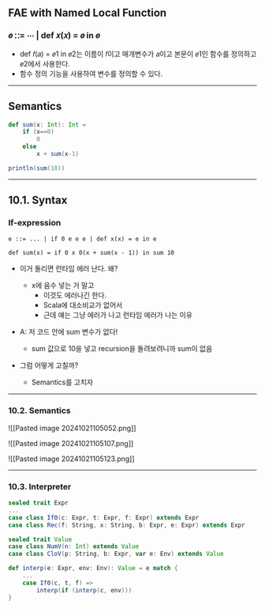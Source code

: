 ## FAE with Named Local Function
### 𝑒 ∷= ⋅⋅⋅ | def 𝑥(𝑥) = 𝑒 in 𝑒
- def 𝑓(𝑎) = 𝑒1 in 𝑒2는 이름이 𝑓이고 매개변수가 𝑎이고 본문이 𝑒1인 함수를 정의하고 𝑒2에서 사용한다.
- 함수 정의 기능을 사용하여 변수를 정의할 수 있다.

---
## Semantics


```Scala
def sum(x: Int): Int = 
	if (x==0)
		0
	else
		x + sum(x-1)

println(sum(10))
```
---

## 10.1. Syntax
### If-expression
`e ::= ... | if 0 e e e | def x(x) = e in e`

`def sum(x) = if 0 x 0(x + sum(x - 1)) in sum 10`
- 이거 돌리면 런타임 에러 난다. 왜?
	- x에 음수 넣는 거 말고
		- 이것도 에러나긴 한다.
		- Scala에 대소비교가 없어서
		- 근데 얘는 그냥 에러가 나고 런타임 에러가 나는 이유

- A: 저 코드 안에 sum 변수가 없다!
	- sum 값으로 10을 넣고 recursion을 돌려보려니까 sum이 없음

- 그럼 어떻게 고칠까?
	- Semantics를 고치자

---
### 10.2. Semantics

![[Pasted image 20241021105052.png]]

![[Pasted image 20241021105107.png]]

![[Pasted image 20241021105123.png]]

---
### 10.3. Interpreter
```Scala
sealed trait Expr
...
case class If0(c: Expr, t: Expr, f: Expr) extends Expr
case class Rec(f: String, x: String, b: Expr, e: Expr) extends Expr

sealed trait Value
case class NumV(n: Int) extends Value
case class CloV(p: String, b: Expr, var e: Env) extends Value

def interp(e: Expr, env: Env): Value = e match {
	...
	case If0(c, t, f) =>
		interp(if (interp(c, env)))
}
```
